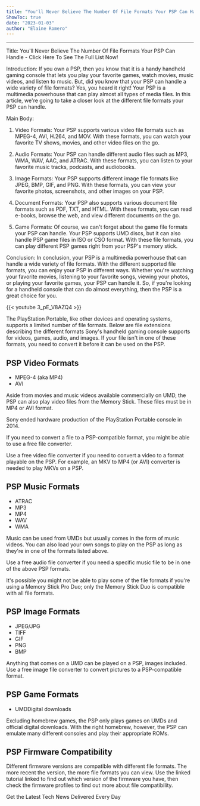 ```yaml
---
title: "You'll Never Believe The Number Of File Formats Your PSP Can Handle - Click Here To See The Full List Now!"
ShowToc: true 
date: "2023-01-03"
author: "Elaine Romero"
---
```

*****
Title: You'll Never Believe The Number Of File Formats Your PSP Can Handle - Click Here To See The Full List Now!

Introduction:
If you own a PSP, then you know that it is a handy handheld gaming console that lets you play your favorite games, watch movies, music videos, and listen to music. But, did you know that your PSP can handle a wide variety of file formats? Yes, you heard it right! Your PSP is a multimedia powerhouse that can play almost all types of media files. In this article, we're going to take a closer look at the different file formats your PSP can handle.

Main Body:
1. Video Formats: Your PSP supports various video file formats such as MPEG-4, AVI, H.264, and MOV. With these formats, you can watch your favorite TV shows, movies, and other video files on the go.

2. Audio Formats: Your PSP can handle different audio files such as MP3, WMA, WAV, AAC, and ATRAC. With these formats, you can listen to your favorite music tracks, podcasts, and audiobooks.

3. Image Formats: Your PSP supports different image file formats like JPEG, BMP, GIF, and PNG. With these formats, you can view your favorite photos, screenshots, and other images on your PSP.

4. Document Formats: Your PSP also supports various document file formats such as PDF, TXT, and HTML. With these formats, you can read e-books, browse the web, and view different documents on the go.

5. Game Formats: Of course, we can't forget about the game file formats your PSP can handle. Your PSP supports UMD discs, but it can also handle PSP game files in ISO or CSO format. With these file formats, you can play different PSP games right from your PSP's memory stick.

Conclusion:
In conclusion, your PSP is a multimedia powerhouse that can handle a wide variety of file formats. With the different supported file formats, you can enjoy your PSP in different ways. Whether you're watching your favorite movies, listening to your favorite songs, viewing your photos, or playing your favorite games, your PSP can handle it. So, if you're looking for a handheld console that can do almost everything, then the PSP is a great choice for you.

{{< youtube 3_pE_V8AZQ4 >}} 




The PlayStation Portable, like other devices and operating systems, supports a limited number of file formats. Below are file extensions describing the different formats Sony's handheld gaming console supports for videos, games, audio, and images. If your file isn't in one of these formats, you need to convert it before it can be used on the PSP.

 
##   PSP Video Formats  
 
- MPEG-4 (aka MP4)
 - AVI

 

Aside from movies and music videos available commercially on UMD, the PSP can also play video files from the Memory Stick. These files must be in MP4 or AVI format.

 
Sony ended hardware production of the PlayStation Portable console in 2014.
 
If you need to convert a file to a PSP-compatible format, you might be able to use a free file converter.
 

Use a free video file converter if you need to convert a video to a format playable on the PSP. For example, an MKV to MP4 (or AVI) converter is needed to play MKVs on a PSP.

 
##   PSP Music Formats  
 
- ATRAC
 - MP3
 - MP4
 - WAV
 - WMA

 

Music can be used from UMDs but usually comes in the form of music videos. You can also load your own songs to play on the PSP as long as they're in one of the formats listed above.

 

Use a free audio file converter if you need a specific music file to be in one of the above PSP formats.

 
It's possible you might not be able to play some of the file formats if you're using a Memory Stick Pro Duo; only the Memory Stick Duo is compatible with all file formats.
 
##   PSP Image Formats  
 
- JPEG/JPG
 - TIFF
 - GIF
 - PNG
 - BMP

 

Anything that comes on a UMD can be played on a PSP, images included. Use a free image file converter to convert pictures to a PSP-compatible format.

 
##   PSP Game Formats  
 
- UMDDigital downloads

 

Excluding homebrew games, the PSP only plays games on UMDs and official digital downloads. With the right homebrew, however, the PSP can emulate many different consoles and play their appropriate ROMs.

 
##   PSP Firmware Compatibility  
 

Different firmware versions are compatible with different file formats. The more recent the version, the more file formats you can view. Use the linked tutorial linked to find out which version of the firmware you have, then check the firmware profiles to find out more about file compatibility.

 

Get the Latest Tech News Delivered Every Day



